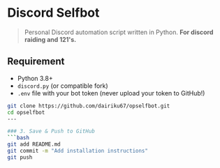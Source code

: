# Discord Selfbot

> Personal Discord automation script written in Python. **For discord raiding and 121's.**

## Requirement
- Python 3.8+
- `discord.py` (or compatible fork)
- `.env` file with your bot token (never upload your token to GitHub!)

```bash
git clone https://github.com/dairiku67/opselfbot.git
cd opselfbot
---

### 3. Save & Push to GitHub
```bash
git add README.md
git commit -m "Add installation instructions"
git push
